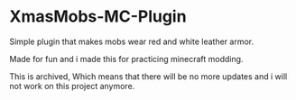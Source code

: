 # XmasMobs-MC-Plugin
Simple plugin that makes mobs wear red and white leather armor.

Made for fun and i made this for practicing minecraft modding.


This is archived, Which means that there will be no more updates and i will not work on this project anymore.
